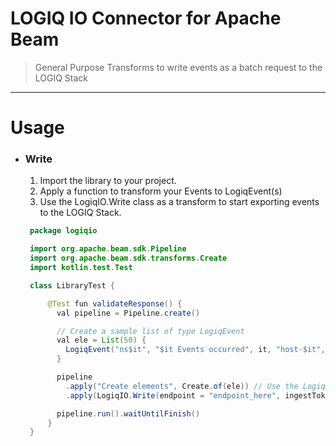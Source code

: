# LOGIQ IO Connector for Apache Beam
> General Purpose Transforms to write events as a batch request to the LOGIQ Stack

---

# Usage
- ### Write
    1. Import the library to your project.
    2. Apply a function to transform your Events to LogiqEvent(s)
    3. Use the LogiqIO.Write class as a transform to start exporting events to the LOGIQ Stack.

   ```java
    package logiqio

    import org.apache.beam.sdk.Pipeline
    import org.apache.beam.sdk.transforms.Create
    import kotlin.test.Test

    class LibraryTest {

        @Test fun validateResponse() {
          val pipeline = Pipeline.create()

          // Create a sample list of type LogiqEvent
          val ele = List(50) {
            LogiqEvent("ns$it", "$it Events occurred", it, "host-$it", "process-$it", "app-$it", "cos$it")
          }

          pipeline
            .apply("Create elements", Create.of(ele)) // Use the LogiqEvent lists and add it to the pipeline
            .apply(LogiqIO.Write(endpoint = "endpoint_here", ingestToken = "ingest_token_here")) // Use LogiqIO.Write with with the logiq stack endpoints and ingestToken 

          pipeline.run().waitUntilFinish()
        }
    }
   ```